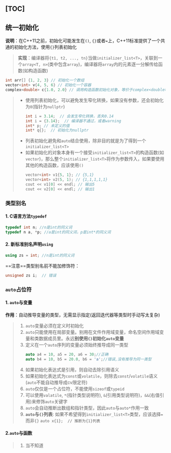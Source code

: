 [TOC]
---
## 统一初始化
**说明**：在C++11之前，初始化可能发生在`()`, `{}`或者`=`上，C++11标准提供了一个共通的初始化方法，使用`{}`列表初始化
> **实现**：编译器将`{t1, t2, ..., tn}`当做`initializer_list<T>`，关联到一个`array<T, n>`(类中包含`array`)，编译器将`array`内的元素逐一分解传给函数(如构造函数)
```cpp
int arr[] {1, 2, 3} // 初始化一个数组
vector<int> v{4, 5, 6} // 初始化一个容器
complex<double> c{1.0, 2.0} // 调用构造函数初始化对象，等价于complex<double> c(1.0, 2.0)
```




> - 使用列表初始化，可以避免发生窄化转换，如果没有参数，还会初始化为`0`(指针为`nullptr`)
>     ```cpp
>     int i = 3.14;  // 会发生窄化转换，丢失0.14
>     int i = {3.14};  // 编译器不通过，或者warning
>     int* p; // 未定义的值
>     int* q{};  // 初始化为nullptr
>     ```
> - 列表初始化避免和`auto`结合使用，除非目的就是为了得到一个`initializer_list<T>`
> - 如果初始化的对象本身有一个接受`initializer_list<T>`的构造函数(如`vector`)，那么整个`initializer_list<T>`将作为参数传入，如果要使用其他的构造函数，应该使用`()`
>     ```cpp
>     vector<int> v1{5, 1}; // {5,1}
>     vector<int> v2(5, 1); // {1,1,1,1,1}
>     cout << v1[0] << endl; // 输出5
>     cout << v2[0] << endl; // 输出1
>     ```
### 类型别名
#### 1. C语言方法`typedef`	
```cpp
typedef int n; //n是int的同义词
typedef n a, *p; //a是int的同义词，p是int*的同义词
```
#### 2. 新标准别名声明`using`
```cpp
using zs = int; //n是int的同义词
```
==注意==类型别名前不能加修饰符：
```cpp
unsigned zs i;  // 错误 
```
### `auto`占位符

#### 1. `auto`与变量
**作用**：自动推导变量的类型，无需显示指定(返回迭代器等类型时手动写太复杂)
> 1. `auto`变量必须在定义时初始化
> 2. `auto`只能使用在局部变量。别用在文件作用域变量，命名空间作用域变量和类数据成员里。永远**别使用`{}`初始化`auto`变量**
> 3. 定义在一个`auto`序列的变量必须始终推导成同一类型
>     ```cpp
>     auto a4 = 10, a5 = 20, a6 = 30;//正确
>     auto b4 = 10, b5 = 20.0, b6 = 'a';//错误,没有推导为同一类型
>     ```
> 4. 如果初始化表达式是引用，则自动去除引用语义
> 5. 如果初始化表达式为`const`或`volatile`，则除去`const`/`volatile`语义(`auto`不能自动推导成cv限定符)
> 6. `auto`仅仅是一个占位符，不能使用`sizeof`或`typeid`
> 7. 可以使用`valatile`, `*`(指针类型说明符), `&`(引用类型说明符)，`&&`(右值引用)来修饰`auto`关键字
> 8. `auto`会自动推断出数组和指针类型，因此`auto`与`auto*`作用一致
> 9. **`auto`与`{}`列表**: 如果不希望得到`initializer_list<T>`类型，应该选择`=`而非`{}`
>     `auto x{1};  // 推断为{1}列表`

#### 2.`auto`与函数

> 1. 当不知道
